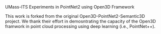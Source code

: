 UMass-ITS Experiments in PointNet2 using Open3D Framework

This work is forked from the original Open3D-PointNet2-Semantic3D project. We thank their effort in demosntrating the capacity of the Open3D framwork in point cloud processing using deep learning (i.e., PointNet++). 
